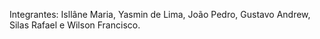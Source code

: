 Integrantes: Isllâne Maria, Yasmin de Lima, João Pedro, Gustavo Andrew, Silas Rafael e Wilson Francisco.

